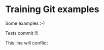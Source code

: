 Training Git examples
=====================

Some examples :-)

Tests commit !!!

This line will conflict
